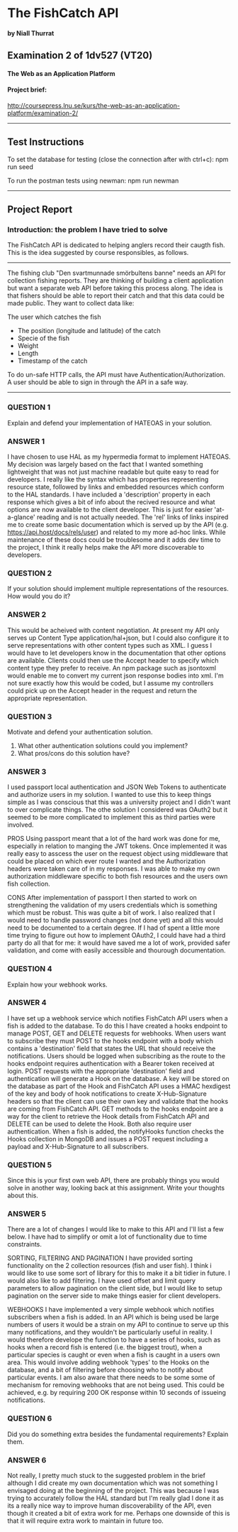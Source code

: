 
# The FishCatch API
#### by Niall Thurrat

## Examination 2 of 1dv527 (VT20)
#### The Web as an Application Platform

#### Project brief:
http://coursepress.lnu.se/kurs/the-web-as-an-application-platform/examination-2/


-----------------------------------------

## Test Instructions

To set the database for testing (close the connection after with ctrl+c):
npm run seed

To run the postman tests using newman:
npm run newman

-----------------------------------------

## Project Report

### Introduction: the problem I have tried to solve

The FishCatch API is dedicated to helping anglers record their caugth fish. This is the idea suggested by course responsibles, as follows. 

-- --------------
The fishing club "Den svartmunnade smörbultens banne" needs an API for collection fishing reports. They are thinking of building a client application but want a separate web API before taking this process along. The idea is that fishers should be able to report their catch and that this data could be made public. They want to collect data like:

The user which catches the fish
* The position (longitude and latitude) of the catch
* Specie of the fish
* Weight
* Length
* Timestamp of the catch

To do un-safe HTTP calls, the API must have Authentication/Authorization. A user should be able to sign in through the API in a safe way.
-- --------------

### QUESTION 1
Explain and defend your implementation of HATEOAS in your solution.

### ANSWER 1
I have chosen to use HAL as my hypermedia format to implement HATEOAS. My decision was largely based on the fact that I wanted something lightweight that was not just machine readable but quite easy to read for developers. I really like the syntax which has properties representing resource state, followed by links and embedded resources which conform to the HAL standards. I have included a 'description' property in each response which gives a bit of info about the recived resource and what options are now available to the client developer. This is just for easier 'at-a-glance' reading and is not actually needed. The 'rel' links of links inspired me to create some basic documentation which is served up by the API (e.g. https://api.host/docs/rels/user) and related to my more ad-hoc links. While maintenance of these docs could be troublesome and it adds dev time to the project, I think it really helps make the API more discoverable to developers.

### QUESTION 2
If your solution should implement multiple representations of the resources. How would you do it?

### ANSWER 2
This would be acheived with content negotiation. At present my API only serves up Content Type application/hal+json, but I could also configure it to serve representations with other content types such as XML. I guess I would have to let developers know in the documentation that other options are available. Clients could then use the Accept header to specify which content type they prefer to receive. An npm package such as jsontoxml would enable me to convert my current json response bodies into xml. I'm not sure exactly how this would be coded, but I assume my controllers could pick up on the Accept header in the request and return the appropriate representation.

### QUESTION 3
Motivate and defend your authentication solution.
1. What other authentication solutions could you implement?
2. What pros/cons do this solution have?

### ANSWER 3
I used passport local authentication and JSON Web Tokens to authenticate and authorize users in my solution. I wanted to use this to keep things simple as I was conscious that this was a university project and I didn't want to over complicate things. The othe solution I considered was OAuth2 but it seemed to be more complicated to implement this as third parties were involved.

PROS
Using passport meant that a lot of the hard work was done for me, especially in relation to manging the JWT tokens. Once implemented it was really easy to asscess the user on the request object using middleware that could be placed on which ever route I wanted and the Authorization headers were taken care of in my responses. I was able to make my own authorization middleware specific to both fish resources and the users own fish collection.

CONS
After implementation of passport I then started to work on strengthening the validation of my users credentials which is something which must be robust. This was quite a bit of work. I also realized that I would need to handle password changes (not done yet) and all this would need to be documented to a certain degree. If I had of spent a little more time trying to figure out how to implement OAuth2, I could have had a third party do all that for me: it would have saved me a lot of work, provided safer validation, and come with easily accessible and thourough documentation. 

### QUESTION 4
Explain how your webhook works.

### ANSWER 4
I have set up a webhook service which notifies FishCatch API users when a fish is added to the database. To do this I have created a hooks endpoint to manage POST, GET and DELETE requests for webhooks.  When users want to subscribe they must POST to the hooks endpoint with a body which contains a 'destination' field that states the URL that should receive the notifications. Users should be logged when subscribing as the route to the hooks endpoint requires authentication with a Bearer token received at login. POST requests with the appropriate 'destination' field and authentication will generate a Hook on the database. A key will be stored on the database as part of the Hook and FishCatch API uses a HMAC hexdigest of the key and body of hook notifications to create X-Hub-Signature headers so that the client can use their own key and validate that the hooks are coming from FishCatch API. GET methods to the hooks endpoint are a way for the client to retrieve the Hook details from FishCatch API and DELETE can be used to delete the Hook. Both also require user authentication. When a fish is added, the notifyHooks function checks the Hooks collection in MongoDB and issues a POST request including a payload and X-Hub-Signature to all subscribers.

### QUESTION 5
Since this is your first own web API, there are probably things you would solve in another way, looking back at this assignment. Write your thoughts about this.

### ANSWER 5
There are a lot of changes I would like to make to this API and I'll list a few below. I have had to simplify or omit a lot of functionality due to time constraints.

SORTING, FILTERING AND PAGINATION
I have provided sorting functionality on the 2 collection resources (fish and user fish). I think i would like to use some sort of library for this to make it a bit tidier in future. I would also like to add filtering. I have used offset and limit query parameters to allow pagination on the client side, but I would like to setup pagination on the server side to make things easier for client developers.

WEBHOOKS
I have implemented a very simple webhook which notifies subscribers when a fish is added. In an API which is being used be large numbers of users it would be a strain on my API to continue to serve up this many notifications, and they wouldn't be particularly useful in reality. I would therefore develope the function to have a series of hooks, such as hooks when a record fish is entered (i.e. the biggest trout), when a particular species is caught or even when a fish is caught in a users own area. This would involve adding webhook 'types' to the Hooks on the database, and a bit of filtering before choosing who to notify about particular events. I am also aware that there needs to be some some of mechanism for removing webhooks that are not being used. This could be achieved, e.g. by requiring 200 OK response within 10 seconds of issueing notifications.

### QUESTION 6
Did you do something extra besides the fundamental requirements? Explain them.

### ANSWER 6
Not really, I pretty much stuck to the suggested problem in the brief although I did create my own documentation which was not something I envisaged doing at the beginning of the project. This was because I was trying to accurately follow the HAL standard but I'm really glad I done it as its a really nice way to improve human discoverability of the API, even though it created a bit of extra work for me. Perhaps one downside of this is that it will require extra work to maintain in future too.

